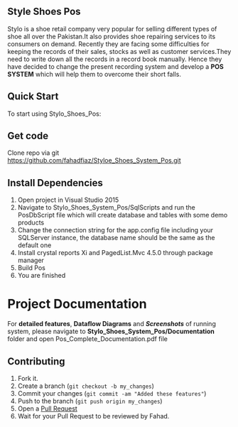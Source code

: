 <!DOCTYPE html>
<html>

<head>
  <meta charset="utf-8">
  <meta name="viewport" content="width=device-width, initial-scale=1.0">
  
  <link rel="stylesheet" href="https://stackedit.io/style.css" />
</head>

<body class="stackedit">
  
<h2 id="style-shoes-pos">Style Shoes Pos</h2>
<p>Stylo is a shoe retail company very popular for selling different types of shoe all over the Pakistan.It also provides shoe repairing services to its consumers on demand. Recently they are facing some difficulties for keeping the records of their sales, stocks as well as customer services.They need to write down all the records in a record book manually. Hence they have decided to change the present recording system and develop a <strong>POS SYSTEM</strong> which will help them to overcome their short falls.</p>
<h2 id="quick-start">Quick Start</h2>
<p>To start using Stylo_Shoes_Pos:</p>
<h2 id="get-code">Get code</h2>
<p>Clone repo via git<br>
<a href="https://github.com/fahadfiaz/Styloe_Shoes_System_Pos.git">https://github.com/fahadfiaz/Styloe_Shoes_System_Pos.git</a></p>
<h2 id="install-dependencies">Install Dependencies</h2>
<ol>
<li>Open project in Visual Studio 2015</li>
<li>Navigate to Stylo_Shoes_System_Pos/SqlScripts and run the PosDbScript file which will create database and tables with some demo products</li>
<li>Change the connection string for the app.config file including your SQLServer instance, the database name should be the same as the default one</li>
<li>Install crystal reports Xi and PagedList.Mvc 4.5.0 through package manager</li>
<li>Build Pos</li>
<li>You are finished</li>
</ol>
<h1 id="project-documentation">Project Documentation</h1>
<p>For <strong>detailed features</strong>, <strong>Dataflow Diagrams</strong> and <em><strong>Screenshots</strong></em> of running system, please navigate to <strong>Stylo_Shoes_System_Pos/Documentation</strong> folder and open Pos_Complete_Documentation.pdf file</p>
<h2 id="contributing">Contributing</h2>
<ol>
<li>Fork it.</li>
<li>Create a branch (<code>git checkout -b my_changes</code>)</li>
<li>Commit your changes (<code>git commit -am "Added these features"</code>)</li>
<li>Push to the branch (<code>git push origin my_changes</code>)</li>
<li>Open a  <a href="http://github.com/github/pos/pulls">Pull Request</a></li>
<li>Wait for your Pull Request to be reviewed by Fahad.</li>
</ol>
</div>
</body>

</html>
